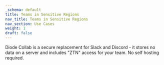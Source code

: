 ```yaml
---
_schema: default
title: Teams in Sensitive Regions
nav_title: Teams in Sensitive Regions
nav_section: Use Cases
weight: 1
draft: false
---
```

Diode Collab is a secure replacement for Slack and Discord - it stores no data on a server and includes "ZTN" access for your team.  No self hosting required.